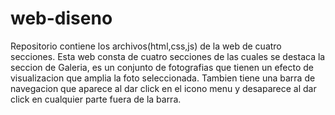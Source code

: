 # web-diseno
Repositorio contiene los archivos(html,css,js) de la web de cuatro secciones. 
Esta web consta de cuatro secciones de las cuales se destaca la seccion de Galeria, es un conjunto
de fotografias que tienen un efecto de visualizacion que amplia la foto seleccionada. 
Tambien tiene una barra de navegacion que aparece al dar click en el icono menu y desaparece
al dar click en cualquier parte fuera de la barra. 

